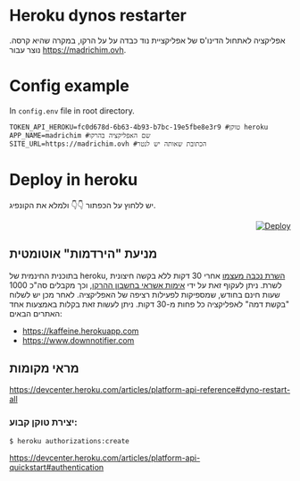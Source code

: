 # Heroku dynos restarter

אפליקציה לאתחול הדינו'ס של אפליקציית נוד כבדה על על הרקו, במקרה שהיא קרסה. נוצר עבור https://madrichim.ovh.

# Config example

In `config.env` file in root directory.
```
TOKEN_API_HEROKU=fc0d678d-6b63-4b93-b7bc-19e5fbe8e3r9 #טוקן heroku
APP_NAME=madrichim #שם האפליקציה בהרקו
SITE_URL=https://madrichim.ovh #הכתובת שאותה יש לנטר
```

# Deploy in heroku
יש ללחוץ על הכפתור 👇👇 ולמלא את הקונפיג.
<div  align='right'>

[![Deploy](https://www.herokucdn.com/deploy/button.svg)](https://heroku.com/deploy)

</div>

## מניעת "הירדמות" אוטומטית
בתוכנית החינמית של heroku, [השרת נכבה מעצמו](https://devcenter.heroku.com/articles/free-dyno-hours#dyno-sleeping) אחרי 30 דקות ללא בקשה חיצונית לשרת.
ניתן לעקוף זאת על ידי [אימות אשראי בחשבון ההרקו](https://devcenter.heroku.com/articles/account-verification), וכך מקבלים סה"כ 1000 שעות חינם בחודש, שמספיקות לפעילות רציפה של האפליקציה.
לאחר מכן יש לשלוח "בקשת דמה" לאפליקציה כל פחות מ-30 דקות.
 ניתן לעשות זאת בקלות באמצעות אחד האתרים הבאים:
* https://kaffeine.herokuapp.com
* https://www.downnotifier.com

## מראי מקומות
https://devcenter.heroku.com/articles/platform-api-reference#dyno-restart-all

### יצירת טוקן קבוע:
```
$ heroku authorizations:create
```
https://devcenter.heroku.com/articles/platform-api-quickstart#authentication